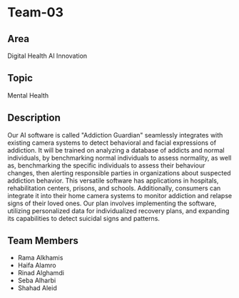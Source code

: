 # Team-03

## Area
Digital Health AI Innovation

## Topic
Mental Health

## Description
Our AI software is called "Addiction Guardian" seamlessly integrates with existing camera systems 
to detect behavioral and facial expressions of addiction. 
It will be trained on analyzing a database of addicts and normal individuals,
by benchmarking normal individuals to assess normality, 
as well as, benchmarking the specific individuals to assess their behaviour changes,
then alerting responsible parties in organizations about suspected addiction behavior. 
This versatile software has applications in hospitals, rehabilitation centers, prisons, and schools.
Additionally, consumers can integrate it into their home camera systems
to monitor addiction and relapse signs of their loved ones.
Our plan involves implementing the software, utilizing personalized data for individualized recovery plans,
and expanding its capabilities to detect suicidal signs and patterns.
## Team Members
- Rama Alkhamis
- Haifa Alamro
- Rinad Alghamdi
- Seba Alharbi
- Shahad Aleid
